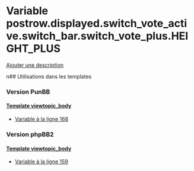 # Variable postrow.displayed.switch_vote_active.switch_bar.switch_vote_plus.HEIGHT_PLUS
[Ajouter une description](https://fa-tvars.appspot.com/postrow.displayed.switch_vote_active.switch_bar.switch_vote_plus.HEIGHT_PLUS)

n## Utilisations dans les templates

### Version PunBB

#### [Template viewtopic_body](punbb/viewtopic_body.md)
* [Variable à la ligne 168](../punbb/viewtopic_body.tpl#L168)

### Version phpBB2

#### [Template viewtopic_body](subsilver/viewtopic_body.md)
* [Variable à la ligne 159](../subsilver/viewtopic_body.tpl#L159)